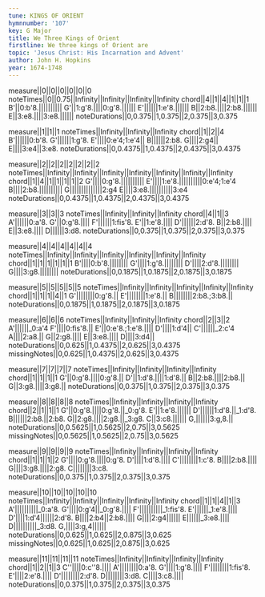 ```yaml
---
tune: KINGS OF ORIENT
hymnnumber: '107'
key: G Major
title: We Three Kings of Orient
firstline: We three kings of Orient are
topic: 'Jesus Christ: His Incarnation and Advent'
author: John H. Hopkins
year: 1674-1748
---
```

measure||0||0||0||0||0||0
noteTimes||0||0.75||Infinity||Infinity||Infinity||Infinity
chord||4||1||4||1||1||1
B'||0:b'8.||||||||||
G'||1:g'8.||||0:g'8.||||||
E'||||||1:e'8.||||||
B||2:b8.||||2:b8.||||||
E||3:e8.||||3:e8.||||||
noteDurations||0,0.375||1,0.375||2,0.375||3,0.375

measure||1||1||1
noteTimes||Infinity||Infinity||Infinity
chord||1||2||4
B'||||||0:b'8.
G'||||||1:g'8.
E'||||0:e'4;1:e'4||
B||||||2:b8.
G||||2:g4||
E||||3:e4||3:e8.
noteDurations||0,0.4375||1,0.4375||2,0.4375||3,0.4375

measure||2||2||2||2||2||2||2
noteTimes||Infinity||Infinity||Infinity||Infinity||Infinity||Infinity||Infinity
chord||1||4||1||1||1||1||2
G'||||0:g'8.||||||||||
E'||||1:e'8.||||||||||0:e'4;1:e'4
B||||2:b8.||||||||||
G||||||||||||||2:g4
E||||3:e8.||||||||||3:e4
noteDurations||0,0.4375||1,0.4375||2,0.4375||3,0.4375

measure||3||3||3
noteTimes||Infinity||Infinity||Infinity
chord||4||1||3
A'||||||0:a'8.
G'||0:g'8.||||
F'||||||1:fis'8.
E'||1:e'8.||||
D'||||||2:d'8.
B||2:b8.||||
E||3:e8.||||
D||||||3:d8.
noteDurations||0,0.375||1,0.375||2,0.375||3,0.375

measure||4||4||4||4||4||4
noteTimes||Infinity||Infinity||Infinity||Infinity||Infinity||Infinity
chord||1||1||1||1||1||1
B'||||0:b'8.||||||||
G'||||1:g'8.||||||||
D'||||2:d'8.||||||||
G||||3:g8.||||||||
noteDurations||0,0.1875||1,0.1875||2,0.1875||3,0.1875

measure||5||5||5||5||5
noteTimes||Infinity||Infinity||Infinity||Infinity||Infinity
chord||1||1||1||4||1
G'||||||||0:g'8.||
E'||||||||1:e'8.||
B||||||||2:b8.;3:b8.||
noteDurations||0,0.1875||1,0.1875||2,0.1875||3,0.1875

measure||6||6||6
noteTimes||Infinity||Infinity||Infinity
chord||2||3||2
A'||||||_0:a'4
F'||||0:fis'8.||
E'||0:e'8.;1:e'8.||||
D'||||1:d'4||
C'||||||_2:c'4
A||||2:a8.||
G||2:g8.||||
E||3:e8.||||
D||||3:d4||
noteDurations||0,0.625||1,0.4375||2,0.625||3,0.4375
missingNotes||0,0.625||1,0.4375||2,0.625||3,0.4375

measure||7||7||7||7
noteTimes||Infinity||Infinity||Infinity||Infinity
chord||1||1||1||1
G'||0:g'8.||||0:g'8.||
D'||1:d'8.||||1:d'8.||
B||2:b8.||||2:b8.||
G||3:g8.||||3:g8.||
noteDurations||0,0.375||1,0.375||2,0.375||3,0.375

measure||8||8||8||8
noteTimes||Infinity||Infinity||Infinity||Infinity
chord||2||1||1||1
G'||0:g'8.||||0:g'8.||_0:g'8.
E'||1:e'8.||||||
D'||||||1:d'8.||_1:d'8.
B||||||2:b8.||2:b8.
G||2:g8.||||2:g8.||_3:g8.
C||3:c8.||||||
G,||||||3:g,8.||
noteDurations||0,0.5625||1,0.5625||2,0.75||3,0.5625
missingNotes||0,0.5625||1,0.5625||2,0.75||3,0.5625

measure||9||9||9||9
noteTimes||Infinity||Infinity||Infinity||Infinity
chord||1||1||1||2
G'||||0:g'8.||||0:g'8.
D'||||1:d'8.||||
C'||||||||1:c'8.
B||||2:b8.||||
G||||3:g8.||||2:g8.
C||||||||3:c8.
noteDurations||0,0.375||1,0.375||2,0.375||3,0.375

measure||10||10||10||10||10
noteTimes||Infinity||Infinity||Infinity||Infinity||Infinity
chord||1||1||4||1||3
A'||||||||||_0:a'8.
G'||||0:g'4||_0:g'8.||||
F'||||||||||_1:fis'8.
E'||||||_1:e'8.||||
D'||||1:d'4||||||2:d'8.
B||||2:b4||2:b8.||||
G||||2:g4||||||
E||||||_3:e8.||||
D||||||||||_3:d8.
G,||||3:g,4||||||
noteDurations||0,0.625||1,0.625||2,0.875||3,0.625
missingNotes||0,0.625||1,0.625||2,0.875||3,0.625

measure||11||11||11||11
noteTimes||Infinity||Infinity||Infinity||Infinity
chord||1||2||1||3
C''||||0:c''8.||||
A'||||||||0:a'8.
G'||||1:g'8.||||
F'||||||||1:fis'8.
E'||||2:e'8.||||
D'||||||||2:d'8.
D||||||||3:d8.
C||||3:c8.||||
noteDurations||0,0.375||1,0.375||2,0.375||3,0.375


